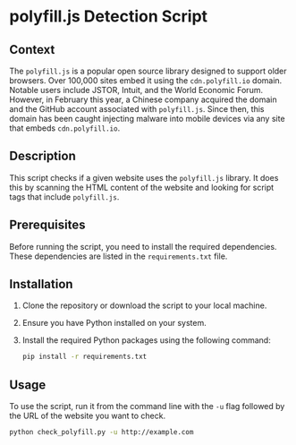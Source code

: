 # polyfill.js Detection Script

## Context
The `polyfill.js` is a popular open source library designed to support older browsers. Over 100,000 sites embed it using the `cdn.polyfill.io` domain. Notable users include JSTOR, Intuit, and the World Economic Forum. However, in February this year, a Chinese company acquired the domain and the GitHub account associated with `polyfill.js`. Since then, this domain has been caught injecting malware into mobile devices via any site that embeds `cdn.polyfill.io`.

## Description
This script checks if a given website uses the `polyfill.js` library. It does this by scanning the HTML content of the website and looking for script tags that include `polyfill.js`.

## Prerequisites
Before running the script, you need to install the required dependencies. These dependencies are listed in the `requirements.txt` file.

## Installation

1. Clone the repository or download the script to your local machine.
2. Ensure you have Python installed on your system.
3. Install the required Python packages using the following command:

    ```bash
    pip install -r requirements.txt
    ```

## Usage
To use the script, run it from the command line with the `-u` flag followed by the URL of the website you want to check.

```bash
python check_polyfill.py -u http://example.com
